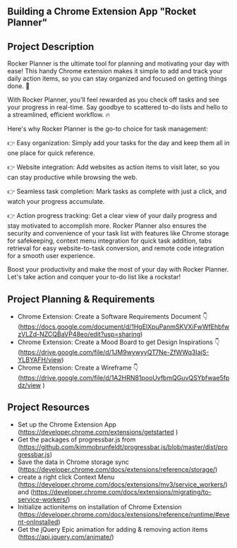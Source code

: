 ## Building a Chrome Extension App "Rocket Planner"

## Project Description
Rocker Planner is the ultimate tool for planning and motivating your day with ease! This handy Chrome extension makes it simple to add and track your daily action items, so you can stay organized and focused on getting things done. 🚀

With Rocker Planner, you'll feel rewarded as you check off tasks and see your progress in real-time. Say goodbye to scattered to-do lists and hello to a streamlined, efficient workflow. 🔥

Here's why Rocker Planner is the go-to choice for task management:

👉 Easy organization: Simply add your tasks for the day and keep them all in one place for quick reference.

👉 Website integration: Add websites as action items to visit later, so you can stay productive while browsing the web.

👉 Seamless task completion: Mark tasks as complete with just a click, and watch your progress accumulate.

👉 Action progress tracking: Get a clear view of your daily progress and stay motivated to accomplish more.
Rocker Planner also ensures the security and convenience of your task list with features like Chrome storage for safekeeping, context menu integration for quick task addition, tabs retrieval for easy website-to-task conversion, and remote code integration for a smooth user experience.

Boost your productivity and make the most of your day with Rocker Planner. Let's take action and conquer your to-do list like a rockstar!

## Project Planning & Requirements
- Chrome Extension: Create a Software Requirements Document 👇
   (https://docs.google.com/document/d/1HgElXpuPanmSKVXiFwWfEhbfwzVLZd-NZCQBaVP48eo/edit?usp=sharing)
- Chrome Extension: Create a Mood Board to get Design Inspirations 👇
(https://drive.google.com/file/d/1JM9wywyyQT7Ne-ZfWWq3IajS-YLBYAFH/view)
- Chrome Extension: Create a Wireframe 👇
  (https://drive.google.com/file/d/1A2HRN81pooUvfbmQGuvQSYbfwae5fpdz/view )
## Project Resources

- Set up the Chrome Extension App (https://developer.chrome.com/extensions/getstarted )
- Get the packages of progressbar.js from (https://github.com/kimmobrunfeldt/progressbar.js/blob/master/dist/progressbar.js)
- Save the data in Chrome storage sync (https://developer.chrome.com/docs/extensions/reference/storage/)
- create a right click Context Menu (https://developer.chrome.com/docs/extensions/mv3/service_workers/) and (https://developer.chrome.com/docs/extensions/migrating/to-service-workers/)
- Initialize actionitems on installation of Chrome Extension (https://developer.chrome.com/docs/extensions/reference/runtime/#event-onInstalled)
- Get the jQuery Epic animation for adding & removing action items (https://api.jquery.com/animate/)